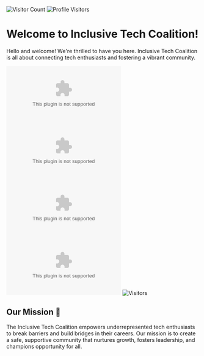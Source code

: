 <!--PLEASE NOTE - I have left lots commented out. 
Think of this as a template to be filled in later. -->

![Visitor Count](https://visitor-badge.glitch.me/badge?page_id=inclusivetechcoalition.inclusivetechcoalition.com)
![Profile Visitors](https://img.shields.io/badge/Profile%20Visitors-172B4D?style=for-the-badge&logo=Opsgenie&logoColor=white)

# Welcome to Inclusive Tech Coalition!

Hello and welcome! We're thrilled to have you here. Inclusive Tech Coalition is all about connecting tech enthusiasts and fostering a vibrant community.

![GitHub stars](https://img.shields.io/github/stars/inclusivetechcoalition/inclusivetechcoalition.com?style=social)
![GitHub forks](https://img.shields.io/github/forks/inclusivetechcoalition/inclusivetechcoalition.com?style=social)
![GitHub issues](https://img.shields.io/github/issues/inclusivetechcoalition/inclusivetechcoalition.com)
![GitHub license](https://img.shields.io/github/license/inclusivetechcoalition/inclusivetechcoalition.com)
![Visitors](https://visitor-badge.glitch.me/badge?page_id=inclusivetechcoalition.inclusivetechcoalition.com)

<!-- ## Table of Contents 📚

- [About Us](#about-us-)
- [Our Mission](#our-mission-)
- [Join Us](#join-us-)
- [Contact](#contact-) -->

<!-- ## About Us 🚀

The Tech Chat is dedicated to bringing tech enthusiasts together. Whether you're a seasoned developer or just starting out, you'll find a place here. -->

## Our Mission 🌟

The Inclusive Tech Coalition empowers underrepresented tech enthusiasts to break barriers and build bridges in their careers. Our mission is to create a safe, supportive community that nurtures growth, fosters leadership, and champions opportunity for all.

<!-- ## Join Us 🎉

We'd love to have you join our community! Here are a few ways to get involved:

- **Discord**: [Join our chat](https://discord.com/invite/inclusivetechcoalition)
- **Twitter**: [Follow us](https://twitter.com/inclusivetechcoalition)
- **GitHub**: [Contribute](https://github.com/inclusivetechcoalition) -->

<!-- ## Contact 📬

Feel free to reach out to us at [info@inclusivetechcoalition.com](mailto:info@inclusivetechcoalition.com).

Thanks for stopping by, and we hope to see you around!

![Welcome GIF](https://media.giphy.com/media/l4FGuhL4U2WyjdkaY/giphy.gif) -->
